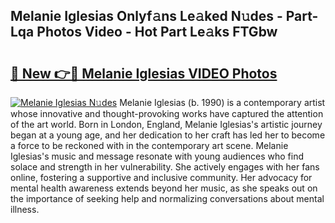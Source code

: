 ## Melanie Iglesias Onlyf𝚊ns Le𝚊ked N𝚞des - Part-Lqa Photos Video - Hot Part Le𝚊ks FTGbw

# <h2><a href="http://ac51872.deff.icu/?id=Melanie+Iglesias">🔗 New 👉🔴 Melanie Iglesias VIDEO Photos</a></h2>

[![Melanie Iglesias N𝚞des](https://i.imgur.com/rIISA9y.gif)](http://ac51872.deff.icu/?id=Melanie+Iglesias)
Melanie Iglesias (b. 1990) is a contemporary artist whose innovative and thought-provoking works have captured the attention of the art world. Born in London, England, Melanie Iglesias's artistic journey began at a young age, and her dedication to her craft has led her to become a force to be reckoned with in the contemporary art scene. Melanie Iglesias's music and message resonate with young audiences who find solace and strength in her vulnerability. She actively engages with her fans online, fostering a supportive and inclusive community. Her advocacy for mental health awareness extends beyond her music, as she speaks out on the importance of seeking help and normalizing conversations about mental illness.
